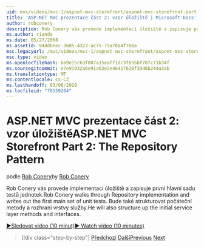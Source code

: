 ```yaml
---
uid: mvc/videos/mvc-1/aspnet-mvc-storefront/aspnet-mvc-storefront-part-2-the-repository-pattern
title: 'ASP.NET MVC prezentace část 2: vzor úložiště | Microsoft Docs'
author: robconery
description: Rob Conery vás provede implementací úložiště a zapisuje první hlavní sadu testů jednotek. Bude také strukturovat počáteční meto vrstvy služby...
ms.author: riande
ms.date: 05/27/2008
ms.assetid: 94dd6eec-3685-4323-ac75-75a70a4f766a
msc.legacyurl: /mvc/videos/mvc-1/aspnet-mvc-storefront/aspnet-mvc-storefront-part-2-the-repository-pattern
msc.type: video
ms.openlocfilehash: ba9e15c63f007a15eaff1dc3f655bf787c71b34f
ms.sourcegitcommit: e7e91932a6e91a63e2e46417626f39d6b244a3ab
ms.translationtype: MT
ms.contentlocale: cs-CZ
ms.lasthandoff: 03/06/2020
ms.locfileid: "78559204"
---
```

# <a name="aspnet-mvc-storefront-part-2-the-repository-pattern"></a><span data-ttu-id="26937-104">ASP.NET MVC prezentace část 2: vzor úložiště</span><span class="sxs-lookup"><span data-stu-id="26937-104">ASP.NET MVC Storefront Part 2: The Repository Pattern</span></span>

<span data-ttu-id="26937-105">podle [Rob Conery](https://github.com/robconery)</span><span class="sxs-lookup"><span data-stu-id="26937-105">by [Rob Conery](https://github.com/robconery)</span></span>

<span data-ttu-id="26937-106">Rob Conery vás provede implementací úložiště a zapisuje první hlavní sadu testů jednotek.</span><span class="sxs-lookup"><span data-stu-id="26937-106">Rob Conery walks through Repository implementation and writes out the first main set of unit tests.</span></span> <span data-ttu-id="26937-107">Bude také strukturovat počáteční metody a rozhraní vrstvy služby.</span><span class="sxs-lookup"><span data-stu-id="26937-107">He will also structure up the initial service layer methods and interfaces.</span></span>

[<span data-ttu-id="26937-108">&#9654;Sledovat video (10 minut)</span><span class="sxs-lookup"><span data-stu-id="26937-108">&#9654; Watch video (10 minutes)</span></span>](https://channel9.msdn.com/Blogs/ASP-NET-Site-Videos/aspnet-mvc-storefront-part-2-the-repository-pattern)

> [!div class="step-by-step"]
> <span data-ttu-id="26937-109">[Předchozí](aspnet-mvc-storefront-part-1-architectural-discussion-and-overview.md)
> [Další](aspnet-mvc-storefront-part-3-pipes-and-filters.md)</span><span class="sxs-lookup"><span data-stu-id="26937-109">[Previous](aspnet-mvc-storefront-part-1-architectural-discussion-and-overview.md)
[Next](aspnet-mvc-storefront-part-3-pipes-and-filters.md)</span></span>
